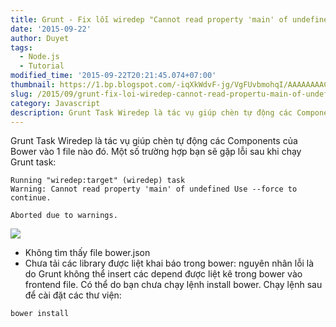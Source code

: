 ```yaml
---
title: Grunt - Fix lỗi wiredep "Cannot read property 'main' of undefined"
date: '2015-09-22'
author: Duyet
tags:
  - Node.js
  - Tutorial
modified_time: '2015-09-22T20:21:45.074+07:00'
thumbnail: https://1.bp.blogspot.com/-iqXkWdvF-jg/VgFUvbmohqI/AAAAAAAAC5g/alZjGwHMCHY/s1600/Screenshot%2Bfrom%2B2015-09-22%2B20%253A15%253A45.png
slug: /2015/09/grunt-fix-loi-wiredep-cannot-read-propertu-main-of-undefined.html
category: Javascript
description: Grunt Task Wiredep là tác vụ giúp chèn tự động các Components của Bower vào 1 file nào đó.
---
```


Grunt Task Wiredep là tác vụ giúp chèn tự động các Components của Bower vào 1 file nào đó.
Một số trường hợp bạn sẽ gặp lỗi sau khi chạy Grunt task:

```
Running "wiredep:target" (wiredep) task
Warning: Cannot read property 'main' of undefined Use --force to continue.

Aborted due to warnings.

```

![](https://1.bp.blogspot.com/-iqXkWdvF-jg/VgFUvbmohqI/AAAAAAAAC5g/alZjGwHMCHY/s1600/Screenshot%2Bfrom%2B2015-09-22%2B20%253A15%253A45.png)

- Không tìm thấy file bower.json
- Chưa tải các library được liệt khai báo trong bower: nguyên nhân lỗi là do Grunt không thể insert các depend được liệt kê trong bower vào frontend file. Có thể do bạn chưa chạy lệnh install bower. Chạy lệnh sau để cài đặt các thư viện:

```
bower install
```
